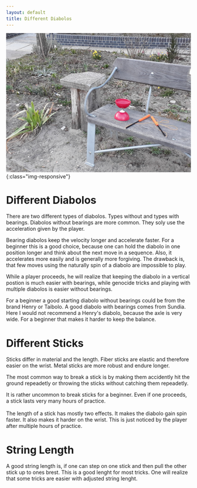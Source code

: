 ```yaml
---
layout: default
title: Different Diabolos
---
```


![cats and cucumbers](/images/diabolo5.jpg){:class="img-responsive"}

  # Different Diabolos

  There are two different types of diabolos. Types without and types with bearings.
  Diabolos without bearings are more common. They soly use the acceleration given by the player.

  Bearing diabolos keep the velocity longer and accelerate faster.
  For a beginner this is a good choice, because one can hold the diabolo in one position longer and think about the next move in a sequence.
  Also, it accelerates more easily and is generally more forgiving.
  The drawback is, that few moves using the naturally spin of a diabolo are impossible to play.

  While a player proceeds, he will realize that keeping the diabolo in a vertical postion is much easier with bearings, while genocide tricks and
  playing with multiple diabolos is easier without bearings.

  For a beginner a good starting diabolo without bearings could be from the brand Henry or Taibolo. A good diabolo with bearings comes from Sundia.
  Here I would not recommend a Henry's diabolo, because the axle is very wide. For a beginner that makes it harder to keep the balance.

  # Different Sticks
  Sticks differ in material and the length. Fiber sticks are elastic and therefore easier on the wrist. Metal sticks are more robust and endure longer.

  The most common way to break a stick is by making them accidently hit the ground repeadetly or throwing the sticks without catching them repeadetly.

  It is rather uncommon to break sticks for a beginner. Even if one proceeds, a stick lasts very many hours of practice.<br><br>
  The length of a stick has mostly two effects. It makes the diabolo gain spin faster. It also makes it harder on the wrist.
  This is just noticed by the player after multiple hours of practice.

  # String Length
  A good string length is, if one can step on one stick and then pull the other stick up to ones brest. This is a good lenght for most tricks.
  One will realize that some tricks are easier with adjusted string lenght.

